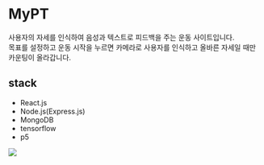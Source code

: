 # MyPT
사용자의 자세를 인식하여 음성과 텍스트로 피드백을 주는 운동 사이트입니다.<br/>
목표를 설정하고 운동 시작을 누르면 카메라로 사용자를 인식하고 올바른 자세일 때만 카운팅이 올라갑니다.

## stack
<ul>
  <li>React.js</li>
  <li>Node.js(Express.js)</li>
  <li>MongoDB</li>
  <li>tensorflow</li>
  <li>p5</li>
</ul>

<img src="https://github.com/user-attachments/assets/a8962e0f-8a95-4be8-913e-6d0816bc1d43">


